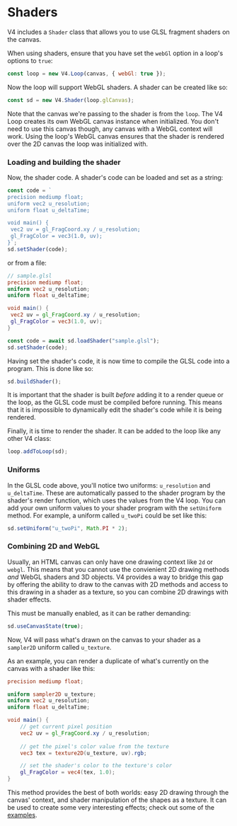 # Shaders

V4 includes a `Shader` class that allows you to use GLSL fragment shaders on the canvas. 

When using shaders, ensure that you have set the `webGl` option in a loop's options to `true`:

```js
const loop = new V4.Loop(canvas, { webGl: true });
```

Now the loop will support WebGL shaders. A shader can be created like so:

```js
const sd = new V4.Shader(loop.glCanvas);
```

Note that the canvas we're passing to the shader is from the `loop`. The V4 Loop creates its own WebGL canvas instance when initialized. You don't need to use this canvas though, any canvas with a WebGL context will work. Using the loop's WebGL canvas ensures that the shader is rendered over the 2D canvas the loop was initialized with. 

### Loading and building the shader 

Now, the shader code. A shader's code can be loaded and set as a string:

```js
const code = `
precision mediump float;
uniform vec2 u_resolution;
uniform float u_deltaTime;

void main() {
 vec2 uv = gl_FragCoord.xy / u_resolution;
 gl_FragColor = vec3(1.0, uv);
}`;
sd.setShader(code);
```
or from a file:

```glsl
// sample.glsl
precision mediump float;
uniform vec2 u_resolution;
uniform float u_deltaTime;

void main() {
 vec2 uv = gl_FragCoord.xy / u_resolution;
 gl_FragColor = vec3(1.0, uv);
}
```

```js
const code = await sd.loadShader("sample.glsl");
sd.setShader(code);
```

Having set the shader's code, it is now time to compile the GLSL code into a program. This is done like so:
```js
sd.buildShader();
```
It is important that the shader is built *before* adding it to a render queue or the loop, as the GLSL code must be compiled before running. This means that it is impossible to dynamically edit the shader's code while it is being rendered.

Finally, it is time to render the shader. It can be added to the loop like any other V4 class:
```js
loop.addToLoop(sd);
```
### Uniforms

In the GLSL code above, you'll notice two uniforms: `u_resolution` and `u_deltaTime`. These are automatically passed to the shader program by the shader's render function, which uses the values from the V4 loop. You can add your own uniform values to your shader program with the `setUniform` method. For example, a uniform called `u_twoPi` could be set like this:
```js
sd.setUniform("u_twoPi", Math.PI * 2);
```
### Combining 2D and WebGL

Usually, an HTML canvas can only have one drawing context like `2d` or `webgl`. This means that you cannot use the convienient 2D drawing methods *and* WebGL shaders and 3D objects. V4 provides a way to bridge this gap by offering the ability to draw to the canvas with 2D methods and access to this drawing in a shader as a texture, so you can combine 2D drawings with shader effects. 

This must be manually enabled, as it can be rather demanding:
```js
sd.useCanvasState(true);
```

Now, V4 will pass what's drawn on the canvas to your shader as a `sampler2D` uniform called `u_texture`. 

As an example, you can render a duplicate of what's currently on the canvas with a shader like this:
```glsl
precision mediump float;

uniform sampler2D u_texture;
uniform vec2 u_resolution;
uniform float u_deltaTime;

void main() {
    // get current pixel position
    vec2 uv = gl_FragCoord.xy / u_resolution;
   
    // get the pixel's color value from the texture
    vec3 tex = texture2D(u_texture, uv).rgb;

    // set the shader's color to the texture's color
    gl_FragColor = vec4(tex, 1.0);
}
```

This method provides the best of both worlds: easy 2D drawing through the canvas' context, and shader manipulation of the shapes as a texture. It can be used to create some very interesting effects; check out some of the [examples](ex1.md).

